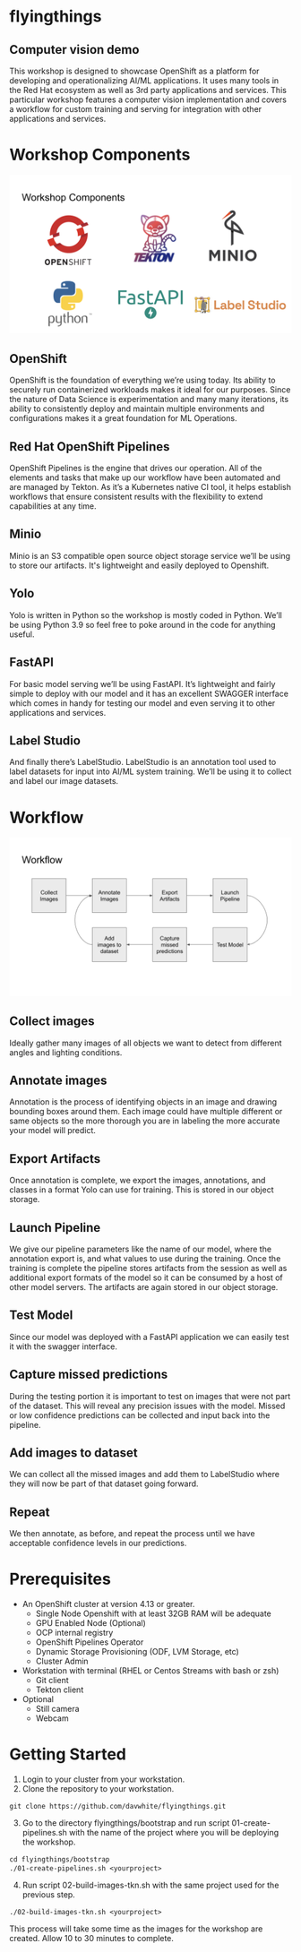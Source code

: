 # flyingthings
## Computer vision demo
This workshop is designed to showcase OpenShift as a platform for developing and operationalizing AI/ML applications. It uses many tools in the Red Hat ecosystem as well as 3rd party applications and services. This particular workshop features a computer vision implementation and covers a workflow for custom training and serving for integration with other applications and services.


# Workshop Components
![alt text](docs/images/workshopcomponents.png "Workshop Components")
## OpenShift
OpenShift is the foundation of everything we’re using today. Its ability to securely run containerized workloads makes it ideal for our purposes. Since the nature of Data Science is experimentation and many many iterations, its ability to consistently deploy and maintain multiple environments and configurations makes it a great foundation for ML Operations.

## Red Hat OpenShift Pipelines
OpenShift Pipelines is the engine that drives our operation. All of the elements and tasks that make up our workflow have been automated and are managed by Tekton. As it’s a Kubernetes native CI tool, it helps establish workflows that ensure consistent results with the flexibility to extend capabilities at any time.

## Minio
Minio is an S3 compatible open source object storage service we’ll be using to store our artifacts. It's lightweight and easily deployed to Openshift.

## Yolo
Yolo is written in Python so the workshop is mostly coded in Python. We’ll be using Python 3.9 so feel free to poke around in the code for anything useful.

## FastAPI
For basic model serving we’ll be using FastAPI. It’s lightweight and fairly simple to deploy with our model and it has an excellent SWAGGER interface which comes in handy for testing our model and even serving it to other applications and services.

## Label Studio
And finally there’s LabelStudio. LabelStudio is an annotation tool used to label datasets for input into AI/ML system training. We’ll be using it to collect and label our image datasets.

# Workflow
![alt text](docs/images/workshopworkflow.png "Workflow")
## Collect images
Ideally gather many images of all objects we want to detect from different angles and lighting conditions.

## Annotate images
Annotation is the process of identifying objects in an image and drawing bounding boxes around them. Each image could have multiple different or same objects so the more thorough you are in labeling the more accurate your model will predict.

## Export Artifacts
Once annotation is complete, we export the images, annotations, and classes in a format Yolo can use for training. This is stored in our object storage.

## Launch Pipeline
We give our pipeline parameters like the name of our model, where the annotation export is, and what values to use during the training. Once the training is complete the pipeline stores artifacts from the session as well as additional export formats of the model so it can be consumed by a host of other model servers. The artifacts are again stored in our object storage.

## Test Model
Since our model was deployed with a FastAPI application we can easily test it with the swagger interface. 

## Capture missed predictions
During the testing portion it is important to test on images that were not part of the dataset. This will reveal any precision issues with the model. Missed or low confidence predictions can be collected and input back into the pipeline. 

## Add images to dataset
We can collect all the missed images and add them to LabelStudio where they will now be part of that dataset going forward.

## Repeat
We then annotate, as before, and repeat the process until we have acceptable confidence levels in our predictions.


# Prerequisites
- An OpenShift cluster at version 4.13 or greater.
    - Single Node Openshift with at least 32GB RAM will be adequate
    - GPU Enabled Node (Optional)
    - OCP internal registry
    - OpenShift Pipelines Operator
    - Dynamic Storage Provisioning (ODF, LVM Storage, etc)
    - Cluster Admin
- Workstation with terminal (RHEL or Centos Streams with bash or zsh)
    - Git client
    - Tekton client
- Optional
    - Still camera
    - Webcam

# Getting Started
1. Login to your cluster from your workstation.
2. Clone the repository to your workstation. 
```
git clone https://github.com/davwhite/flyingthings.git
```
3. Go to the directory flyingthings/bootstrap and run script 01-create-pipelines.sh with the name of the project where you will be deploying the workshop. 
```
cd flyingthings/bootstrap
./01-create-pipelines.sh <yourproject>
```
4. Run script 02-build-images-tkn.sh with the same project used for the previous step.
```
./02-build-images-tkn.sh <yourproject>
```

This process will take some time as the images for the workshop are created. Allow 10 to 30 minutes to complete.


